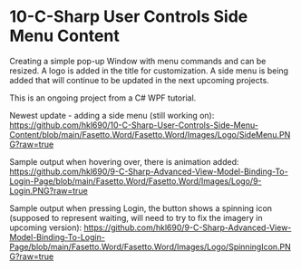 # 10-C-Sharp User Controls Side Menu Content
 
Creating a simple pop-up Window with menu commands and can be resized. A logo is added in the title for customization. A side menu is being added that will continue to be updated in the next upcoming projects.

This is an ongoing project from a C# WPF tutorial. 

Newest update - adding a side menu (still working on): 
https://github.com/hkl690/10-C-Sharp-User-Controls-Side-Menu-Content/blob/main/Fasetto.Word/Fasetto.Word/Images/Logo/SideMenu.PNG?raw=true

Sample output when hovering over, there is animation added:
https://github.com/hkl690/9-C-Sharp-Advanced-View-Model-Binding-To-Login-Page/blob/main/Fasetto.Word/Fasetto.Word/Images/Logo/9-Login.PNG?raw=true

Sample output when pressing Login, the button shows a spinning icon (supposed to represent waiting, will need to try to fix the imagery in upcoming version):
https://github.com/hkl690/9-C-Sharp-Advanced-View-Model-Binding-To-Login-Page/blob/main/Fasetto.Word/Fasetto.Word/Images/Logo/SpinningIcon.PNG?raw=true
